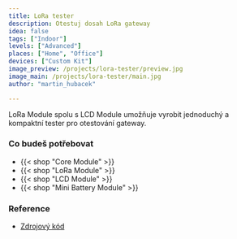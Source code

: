 ```yaml
---
title: LoRa tester
description: Otestuj dosah LoRa gateway
idea: false
tags: ["Indoor"]
levels: ["Advanced"]
places: ["Home", "Office"]
devices: ["Custom Kit"]
image_preview: /projects/lora-tester/preview.jpg
image_main: /projects/lora-tester/main.jpg
author: "martin_hubacek"

---
```


LoRa Module spolu s LCD Module umožňuje vyrobit jednoduchý a kompaktní tester pro otestování gateway.

### Co budeš potřebovat

* {{< shop "Core Module" >}}
* {{< shop "LoRa Module" >}}
* {{< shop "LCD Module" >}}
* {{< shop "Mini Battery Module" >}}

### Reference

* [Zdrojový kód](https://github.com/hubmartin/bcf-lora-tester)
